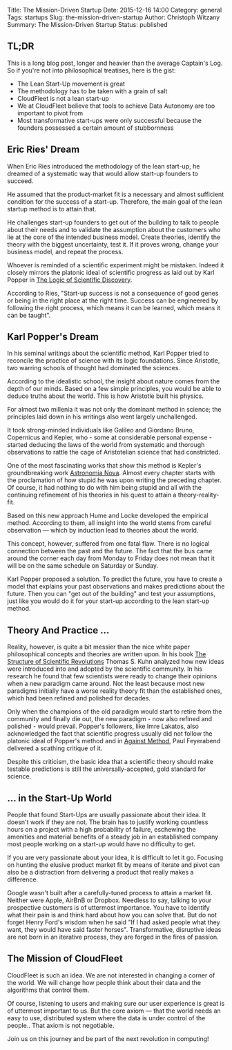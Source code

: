 Title: The Mission-Driven Startup
Date: 2015-12-16 14:00
Category: general
Tags: startups
Slug: the-mission-driven-startup
Author: Christoph Witzany
Summary: The Mission-Driven Startup
Status: published

## TL;DR

This is a long blog post, longer and heavier than the average Captain's
Log. So if you're not into philosophical treatises, here is the gist:

- The Lean Start-Up movement is great
- The methodology has to be taken with a grain of salt
- CloudFleet is not a lean start-up
- We at CloudFleet believe that tools to achieve Data Autonomy are too
  important to pivot from
- Most transformative start-ups were only successful because the founders
  possessed a certain amount of stubbornness


## Eric Ries' Dream

When Eric Ries introduced the methodology of the lean start-up, he dreamed
of a systematic way that would allow start-up founders to succeed.

He assumed that the product-market fit is a necessary and almost sufficient
condition for the success of a start-up. Therefore, the main goal of the
lean startup method is to attain that.

He challenges start-up founders to get out of the building to talk to people
about their needs and to validate the assumption about the customers who lie
at the core of the intended business model. Create theories,
identify the theory with the biggest uncertainty, test it. If it proves
wrong, change your business model, and repeat the process.

Whoever is reminded of a scientific experiment might be mistaken. Indeed it
closely mirrors the platonic ideal of scientific progress as laid out by
Karl Popper in [The Logic of Scientific Discovery](https://en.wikipedia.org/wiki/The_Logic_of_Scientific_Discovery).

According to Ries, "Start-up success is not a consequence of good genes or being
in the right place at the right time. Success can be engineered by following the
right process, which means it can be learned, which means it can be taught".



## Karl Popper's Dream

In his seminal writings about the scientific method, Karl Popper tried to
reconcile the practice of science with its logic foundations. Since
Aristotle, two warring schools of thought had dominated the sciences.

According to the idealistic school, the insight about nature comes from
the depth of our minds. Based on a few simple principles, you would be able
to deduce truths about the world. This is how Aristotle built his physics.

For almost two millenia it was not only the dominant method in science; 
the principles laid down in his writings also went largely unchallenged.

It took strong-minded individuals like Galileo and Giordano Bruno, Copernicus
and Kepler, who - some at considerable personal expense - started deducing
the laws of the world from systematic and thorough observations to rattle
the cage of Aristotelian science that had constricted.

One of the most fascinating works that show this method is Kepler's
groundbreaking work [Astronomia Nova](https://en.wikipedia.org/wiki/Astronomia_nova).
Almost every chapter starts with the proclamation of how stupid he was upon
writing the preceding chapter. Of course, it had nothing to do with him being
stupid and all with the continuing refinement of his theories in his quest
to attain a theory-reality-fit.

Based on this new approach Hume and Locke developed the empirical method.
According to them, all insight into the world stems from careful observation —
which by induction lead to theories about the world.

This concept, however, suffered from one fatal flaw. There is no logical
connection between the past and the future. The fact that the bus
came around the corner each day from Monday to Friday does not mean that it
will be on the same schedule on Saturday or Sunday.

Karl Popper proposed a solution. To predict the future, you have to create a
model that explains your past observations and makes predictions about the
future. Then you can "get out of the building" and test your assumptions,
just like you would do it for your start-up according to the lean start-up
method.

## Theory And Practice ...

Reality, however, is quite a bit messier than the nice white paper philosophical
concepts and theories are written upon. In his book [The Structure of Scientific
Revolutions](https://en.wikipedia.org/wiki/The_Structure_of_Scientific_Revolutions)
Thomas S. Kuhn analyzed how new ideas were introduced into and adopted by
the scientific community. In his research he found that few scientists
were ready to change their opinions when a new paradigm came around. Not the
least because most new paradigms initially have a worse reality theory fit
than the established ones, which had been refined and polished for decades.

Only when the champions of the old paradigm would start to retire from the
community and finally die out, the new paradigm - now also refined and
polished - would prevail. Popper's followers, like Imre Lakatos, also
acknowledged the fact that scientific progress usually did not follow the
platonic ideal of Popper's method and in [Against Method](https://en.wikipedia.org/wiki/Against_Method), 
Paul Feyerabend delivered a scathing critique of it.

Despite this criticism, the basic idea that a scientific theory should
make testable predictions is still the universally-accepted, gold standard
for science.

## ... in the Start-Up World

People that found Start-Ups are usually passionate about their idea. It
doesn't work if they are not. The brain has to justify working countless
hours on a project with a high probability of failure, eschewing the
amenities and material benefits of a steady job in an established company
most people working on a start-up would have no difficulty to get.

If you are very passionate about your idea, it is difficult to let it go.
Focusing on hunting the elusive product market fit by means of iterate
and pivot can also be a distraction from delivering a product that really
makes a difference.

Google wasn't built after a carefully-tuned process to attain a market fit.
Neither were Apple, AirBnB or Dropbox. Needless to say, talking to your
prospective customers is of uttermost importance. You have to identify what
their pain is and think hard about how you can solve that. But do not forget
Henry Ford's wisdom when he said "If I had asked people what they want, they
would have said faster horses". Transformative, disruptive ideas are not
born in an iterative process, they are forged in the fires of passion.

## The Mission of CloudFleet

CloudFleet is such an idea. We are not interested in changing a corner of
the world. We will change how people think about their data and the
algorithms that control them.

Of course, listening to users and making sure our user experience is great
is of uttermost important to us. But the core axiom — that the world needs
an easy to use, distributed system where the data is under control
of the people.. That axiom is not negotiable.

Join us on this journey and be part of the next revolution in computing!
